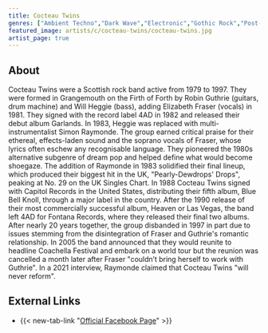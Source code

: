 ```yaml
---
title: Cocteau Twins
genres: ["Ambient Techno","Dark Wave","Electronic","Gothic Rock","Post-Punk","Rock","Shoegaze","Dream Pop","Ethereal Wave"]
featured_image: artists/c/cocteau-twins/cocteau-twins.jpg
artist_page: true
---
```

## About

Cocteau Twins were a Scottish rock band active from 1979 to 1997. They were formed in Grangemouth on the Firth of Forth by Robin Guthrie (guitars, drum machine) and Will Heggie (bass), adding Elizabeth Fraser (vocals) in 1981. They signed with the record label 4AD in 1982 and released their debut album Garlands. In 1983, Heggie was replaced with multi-instrumentalist Simon Raymonde. The group earned critical praise for their ethereal, effects-laden sound and the soprano vocals of Fraser, whose lyrics often eschew any recognisable language. They pioneered the 1980s alternative subgenre of dream pop and helped define what would become shoegaze.
The addition of Raymonde in 1983 solidified their final lineup, which produced their biggest hit in the UK, "Pearly-Dewdrops' Drops", peaking at No. 29 on the UK Singles Chart. In 1988 Cocteau Twins signed with Capitol Records in the United States, distributing their fifth album, Blue Bell Knoll, through a major label in the country. After the 1990 release of their most commercially successful album, Heaven or Las Vegas, the band left 4AD for Fontana Records, where they released their final two albums. 
After nearly 20 years together, the group disbanded in 1997 in part due to issues stemming from the disintegration of Fraser and Guthrie's romantic relationship. In 2005 the band announced that they would reunite to headline Coachella Festival and embark on a world tour but the reunion was cancelled a month later after Fraser "couldn’t bring herself to work with Guthrie". In a 2021 interview, Raymonde claimed that Cocteau Twins "will never reform".

## External Links

- {{< new-tab-link "[Official Facebook Page](https://www.facebook.com/ctwins)" >}}

